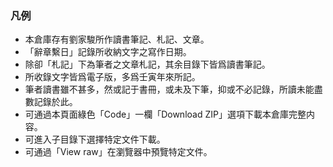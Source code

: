 ### 凡例

- 本倉庫存有劉家駿所作讀書筆記、札記、文章。
- 「辭章繫日」記錄所收納文字之寫作日期。
- 除卻「札記」下為筆者之文章札記，其余目錄下皆爲讀書筆記。
- 所收錄文字皆爲電子版，多爲壬寅年來所記。
- 筆者讀書雖不甚多，然或記于書冊，或未及下筆，抑或不必記錄，所讀未能盡數記錄於此。
- 可通過本頁面綠色「Code」一欄「Download ZIP」選項下載本倉庫完整内容。
- 可進入子目錄下選擇特定文件下載。
- 可通過「View raw」在瀏覽器中預覽特定文件。
